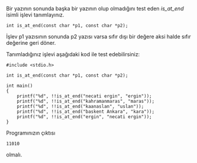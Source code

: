 Bir yazının sonunda başka bir yazının olup olmadığını test eden _is\_at\_end_ isimli işlevi tanımlayınız.

```
int is_at_end(const char *p1, const char *p2);
```

İşlev p1 yazısının sonunda p2 yazısı varsa sıfır dışı bir değere aksi halde sıfır değerine geri döner.

Tanımladığınız işlevi aşağıdaki kod ile test edebilirsiniz:

```
#include <stdio.h>

int is_at_end(const char *p1, const char *p2);

int main()
{
	printf("%d", !!is_at_end("necati ergin", "ergin"));
	printf("%d", !!is_at_end("kahramanmaras", "maras"));
	printf("%d", !!is_at_end("kaanaslan", "uslan"));
	printf("%d", !!is_at_end("baskent Ankara", "kara"));
	printf("%d", !!is_at_end("ergin", "necati ergin"));
}
```

Programınızın çıktısı 
```
11010
```
olmalı.
